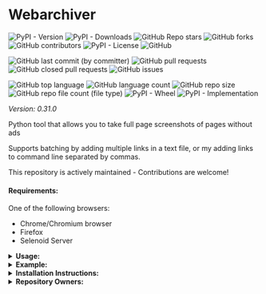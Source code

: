 # Webarchiver

![PyPI - Version](https://img.shields.io/pypi/v/webarchiver)
![PyPI - Downloads](https://img.shields.io/pypi/dd/webarchiver)
![GitHub Repo stars](https://img.shields.io/github/stars/Knuckles-Team/webarchiver)
![GitHub forks](https://img.shields.io/github/forks/Knuckles-Team/webarchiver)
![GitHub contributors](https://img.shields.io/github/contributors/Knuckles-Team/webarchiver)
![PyPI - License](https://img.shields.io/pypi/l/webarchiver)
![GitHub](https://img.shields.io/github/license/Knuckles-Team/webarchiver)

![GitHub last commit (by committer)](https://img.shields.io/github/last-commit/Knuckles-Team/webarchiver)
![GitHub pull requests](https://img.shields.io/github/issues-pr/Knuckles-Team/webarchiver)
![GitHub closed pull requests](https://img.shields.io/github/issues-pr-closed/Knuckles-Team/webarchiver)
![GitHub issues](https://img.shields.io/github/issues/Knuckles-Team/webarchiver)

![GitHub top language](https://img.shields.io/github/languages/top/Knuckles-Team/webarchiver)
![GitHub language count](https://img.shields.io/github/languages/count/Knuckles-Team/webarchiver)
![GitHub repo size](https://img.shields.io/github/repo-size/Knuckles-Team/webarchiver)
![GitHub repo file count (file type)](https://img.shields.io/github/directory-file-count/Knuckles-Team/webarchiver)
![PyPI - Wheel](https://img.shields.io/pypi/wheel/webarchiver)
![PyPI - Implementation](https://img.shields.io/pypi/implementation/webarchiver)

*Version: 0.31.0*

Python tool that allows you to take full page screenshots of pages without ads

Supports batching by adding multiple links in a text file, or my adding links to command line separated by commas.

This repository is actively maintained - Contributions are welcome!

#### Requirements:

One of the following browsers:

- Chrome/Chromium browser
- Firefox
- Selenoid Server

<details>
  <summary><b>Usage:</b></summary>

| Short Flag | Long Flag    | Description                                                |
|------------|--------------|------------------------------------------------------------|
| -h         | --help       | See Usage                                                  |
| -b         | --browser    | Specify browser: Chrome / Firefox / Selenoid               |
| -c         | --clean      | Convert mobile sites to regular site                       |
| -d         | --directory  | Location where the images will be saved                    |
|            | --dpi        | DPI for the image                                          |
| -e         | --executor   | Execution environment: Local / Selenoid Host\|Selenoid URL |
| -f         | --file       | Text file to read the URL(s) from                          |
| -l         | --links      | Comma separated URL(s)                                     |
| -i         | --image-type | Save images as PNG or JPEG                                 |
| -p         | --processes  | Number of processes to run concurrently                    |
| -s         | --scrape     | Scrape URL(s) by Downloading                               |
| -u         | --url-filter | Filter URL(s) that contain this string                     |
| -z         | --zoom       | The zoom to use on the browser                             |

</details>

<details>
  <summary><b>Example:</b></summary>

```bash
webarchiver -c -f <links_file.txt> -l "<URL1,URL2,URL3>" -i 'jpeg' -d "~/Downloads" -z 100 --dpi 1 --browser "Firefox"
```

```bash
webarchiver -c -f <links_file.txt> -l "<URL1,URL2,URL3>" -i 'png' -d "~/Downloads" -z 100 --dpi 1 --executor "selenoid|http://selenoid.com/wd/hub" --browser "Chrome"
```

```bash
webarchiver -s -f <links_file.txt> -l "<URL1,URL2,URL3>"
```

</details>

<details>
  <summary><b>Installation Instructions:</b></summary>

Install Python Package

```bash
python -m pip install webarchiver
```

</details>

<details>
  <summary><b>Repository Owners:</b></summary>


<img width="100%" height="180em" src="https://github-readme-stats.vercel.app/api?username=Knucklessg1&show_icons=true&hide_border=true&&count_private=true&include_all_commits=true" />

![GitHub followers](https://img.shields.io/github/followers/Knucklessg1)
![GitHub User's stars](https://img.shields.io/github/stars/Knucklessg1)
</details>